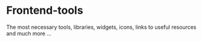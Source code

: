 # Frontend-tools
The most necessary tools, libraries, widgets, icons, links to useful resources and much more ...
